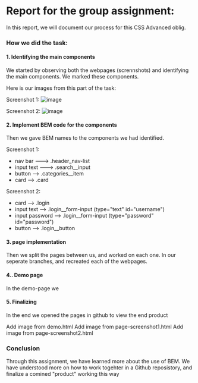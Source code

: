 # Report for the group assignment: 

In this report, we will document our process for this CSS Advanced oblig.


### How we did the task:

#### 1. Identifying the main components
We started by observing both the webpages (scrennshots) and identifying the main components. We marked these components.

Here is our images from this part of the task:

Screenshot 1:
![image](https://github.com/AdvancedCSS2024/intro-git-github-ViktoriaLangaas/assets/156425660/bc9a76e3-ae12-42a1-8003-3d3cc1b7dffa)

Screenshot 2:
![image](https://github.com/AdvancedCSS2024/intro-git-github-ViktoriaLangaas/assets/156425660/340a0ff5-c943-43d4-9891-3d0a96969f1f)

#### 2. Implement BEM code for the components
Then we gave BEM names to the components we had identified.

Screenshot 1:
- nav bar ---> .header_nav-list
- input text ---> .search__input
- button --> .categories__item
- card --> .card

Screenshot 2:
- card --> .login
- input text --> .login__form-input (type="text" id="username")
- input password --> .login__form-input (type="password" id="password")
- button --> .login__button

#### 3. page implementation
Then we split the pages between us, and worked on each one. In our seperate branches, and recreated each of the webpages. 


#### 4.. Demo page
In the demo-page we

#### 5. Finalizing
In the end we opened the pages in github to view the end product

Add image from demo.html
Add image from page-screenshot1.html
Add image from page-screenshot2.html
   

### Conclusion

Through this assignment, we have learned more about the use of BEM. 
We have understood more on how to work togehter in a Github reposistory, and finalize a comined "product" working this way
